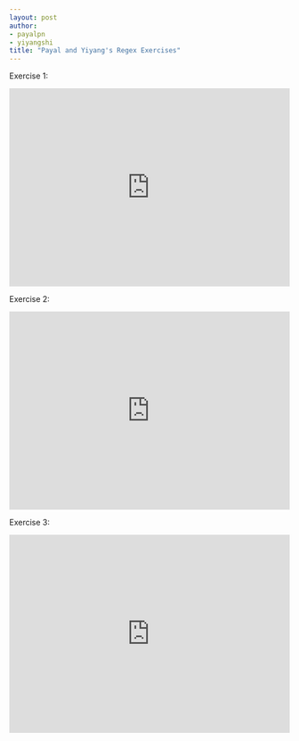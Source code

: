 ```yaml
---
layout: post
author: 
- payalpn
- yiyangshi
title: "Payal and Yiyang's Regex Exercises"
---
```

Exercise 1:

<iframe src="https://trinket.io/embed/python3/29b5ebee1f" width="100%" height="356" frameborder="0" marginwidth="0" marginheight="0" allowfullscreen></iframe>

Exercise 2:

<iframe src="https://trinket.io/embed/python3/1803ce2401" width="100%" height="356" frameborder="0" marginwidth="0" marginheight="0" allowfullscreen></iframe>

Exercise 3:

<iframe src="https://trinket.io/embed/python3/6b4b40f2fa" width="100%" height="356" frameborder="0" marginwidth="0" marginheight="0" allowfullscreen></iframe>
